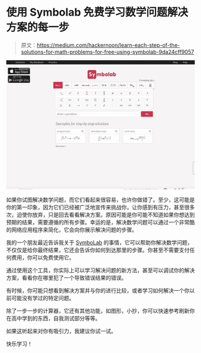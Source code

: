 # 使用 Symbolab 免费学习数学问题解决方案的每一步

> 原文：<https://medium.com/hackernoon/learn-each-step-of-the-solutions-for-math-problems-for-free-using-symbolab-9da24cff9057>

![](img/41c90fe277ce94cd4662dee87e29efdc.png)

如果你试图解决数学问题，而它们看起来很容易，也许你做错了。至少，这可能是你的第一印象，因为它们已经被广泛地宣传来挑战你，让你感到有压力，甚至很多次，迫使你放弃，只是回去看看解决方案。原因可能是你可能不知道如果你想达到预期的结果，需要遵循的所有步骤。幸运的是，解决数学问题可以通过一个非常酷的网络应用程序来简化，它会向你展示解决问题的步骤。

我的一个朋友最近告诉我关于 [SymboLab](https://www.symbolab.com) 的事情，它可以帮助你解决数学问题，不仅仅是给你最终结果，它还会告诉你如何到达那里的步骤。你甚至不需要支付任何费用，你可以免费使用它。

通过使用这个工具，你实际上可以学习解决问题的新方法，甚至可以调试你的解决方案，看看你在哪里犯了一个导致错误结果的错误。

有时候，你可能只想看到解决方案并与你的进行比较，或者学习如何解决一个你以前可能没有学过的特定问题。

除了一步一步的计算器，它还有其他功能，如图形，小抄，你可以快速参考刷新你在高中学到的东西，自我测试部分等等。

如果这听起来对你有吸引力，我建议你试一试。

快乐学习！